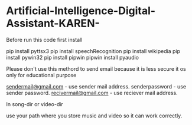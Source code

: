 # Artificial-Intelligence-Digital-Assistant-KAREN-

Before run this code first install 

pip install pyttsx3
pip install speechRecognition
pip install wikipedia
pip install pywin32
pip install pipwin
pipwin install pyaudio

Please don't use this methord to send email because it is less secure it os only for educational purpose 

sendermail@gmail.com  - use sender mail address.
senderpassword - use sender password.
recivermail@gmail.com - use reciever mail address.

In song-dir or video-dir 

use your path where you store music and video so it can work correctly.



